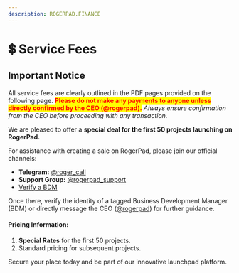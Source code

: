 ```yaml
---
description: ROGERPAD.FINANCE
---
```


# 💲 Service Fees

## **Important Notice**

All service fees are clearly outlined in the PDF pages provided on the following page. <mark style="color:red;">**Please do not make any payments to anyone unless directly confirmed by the CEO (@rogerpad).**</mark>  _Always ensure confirmation from the CEO before proceeding with any transaction._

We are pleased to offer a **special deal for the first 50 projects launching on RogerPad.**

For assistance with creating a sale on RogerPad, please join our official channels:

* **Telegram:** [@roger\_call](https://t.me/roger_Call)
* **Support Group:** [@rogerpad\_support](https://t.me/rogerpad_support)
* [Verify a BDM](../../careers/bdm/verify-a-bdm/verified-bdm.md)

Once there, verify the identity of a tagged Business Development Manager (BDM) or directly message the CEO ([@rogerpad](https://t.me/rogerpad)) for further guidance.

#### Pricing Information:

1. **Special Rates** for the first 50 projects.
2. Standard pricing for subsequent projects.

Secure your place today and be part of our innovative launchpad platform.
